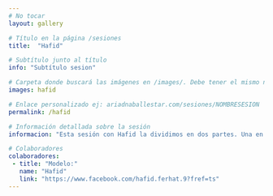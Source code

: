 ```yaml
---
# No tocar
layout: gallery

# Título en la página /sesiones
title:  "Hafid"

# Subtítulo junto al título 
info: "Subtítulo sesion"

# Carpeta donde buscará las imágenes en /images/. Debe tener el mismo nombre y sin espacios
images: hafid

# Enlace personalizado ej: ariadnaballestar.com/sesiones/NOMBRESESION
permalink: /hafid

# Información detallada sobre la sesión
informacion: "Esta sesión con Hafid la dividimos en dos partes. Una en el lugar donde suele ensayar y la otra, unas semanas más tarde, en un camino por el que suelo ir de vez en cuando. Ambas partes fueron genial, disfrutando de buena música, algo de picar y, sobre todo, muchas risas en buena compañía."

# Colaboradores
colaboradores:
 - title: "Modelo:"
   name: "Hafid"
   link: "https://www.facebook.com/hafid.ferhat.9?fref=ts"
---
```

